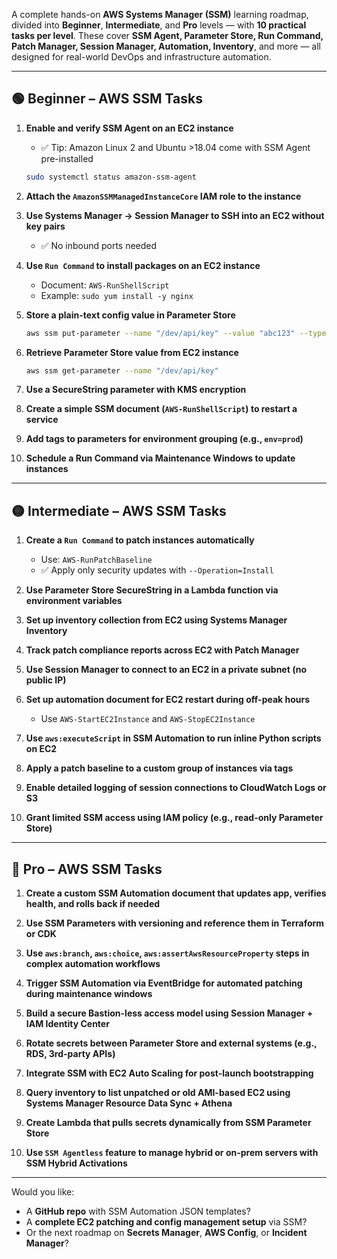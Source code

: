 A complete hands-on **AWS Systems Manager (SSM)** learning roadmap, divided into **Beginner**, **Intermediate**, and **Pro** levels — with **10 practical tasks per level**. These cover **SSM Agent, Parameter Store, Run Command, Patch Manager, Session Manager, Automation, Inventory**, and more — all designed for real-world DevOps and infrastructure automation.

---

## 🟢 **Beginner – AWS SSM Tasks**

1. **Enable and verify SSM Agent on an EC2 instance**
   - ✅ Tip: Amazon Linux 2 and Ubuntu >18.04 come with SSM Agent pre-installed
   ```bash
   sudo systemctl status amazon-ssm-agent
   ```

2. **Attach the `AmazonSSMManagedInstanceCore` IAM role to the instance**

3. **Use Systems Manager → **Session Manager** to SSH into an EC2 without key pairs**
   - ✅ No inbound ports needed

4. **Use `Run Command` to install packages on an EC2 instance**
   - Document: `AWS-RunShellScript`
   - Example: `sudo yum install -y nginx`

5. **Store a plain-text config value in Parameter Store**
   ```bash
   aws ssm put-parameter --name "/dev/api/key" --value "abc123" --type String
   ```

6. **Retrieve Parameter Store value from EC2 instance**
   ```bash
   aws ssm get-parameter --name "/dev/api/key"
   ```

7. **Use a SecureString parameter with KMS encryption**

8. **Create a simple SSM document (`AWS-RunShellScript`) to restart a service**

9. **Add tags to parameters for environment grouping (e.g., `env=prod`)**

10. **Schedule a Run Command via Maintenance Windows to update instances**

---

## 🟡 **Intermediate – AWS SSM Tasks**

1. **Create a `Run Command` to patch instances automatically**
   - Use: `AWS-RunPatchBaseline`
   - ✅ Apply only security updates with `--Operation=Install`

2. **Use Parameter Store SecureString in a Lambda function via environment variables**

3. **Set up inventory collection from EC2 using Systems Manager Inventory**

4. **Track patch compliance reports across EC2 with Patch Manager**

5. **Use Session Manager to connect to an EC2 in a private subnet (no public IP)**

6. **Set up automation document for EC2 restart during off-peak hours**
   - Use `AWS-StartEC2Instance` and `AWS-StopEC2Instance`

7. **Use `aws:executeScript` in SSM Automation to run inline Python scripts on EC2**

8. **Apply a patch baseline to a custom group of instances via tags**

9. **Enable detailed logging of session connections to CloudWatch Logs or S3**

10. **Grant limited SSM access using IAM policy (e.g., read-only Parameter Store)**

---

## 🔴 **Pro – AWS SSM Tasks**

1. **Create a custom SSM Automation document that updates app, verifies health, and rolls back if needed**

2. **Use SSM Parameters with versioning and reference them in Terraform or CDK**

3. **Use `aws:branch`, `aws:choice`, `aws:assertAwsResourceProperty` steps in complex automation workflows**

4. **Trigger SSM Automation via EventBridge for automated patching during maintenance windows**

5. **Build a secure Bastion-less access model using Session Manager + IAM Identity Center**

6. **Rotate secrets between Parameter Store and external systems (e.g., RDS, 3rd-party APIs)**

7. **Integrate SSM with EC2 Auto Scaling for post-launch bootstrapping**

8. **Query inventory to list unpatched or old AMI-based EC2 using Systems Manager Resource Data Sync + Athena**

9. **Create Lambda that pulls secrets dynamically from SSM Parameter Store**

10. **Use `SSM Agentless` feature to manage hybrid or on-prem servers with SSM Hybrid Activations**

---

Would you like:
- A **GitHub repo** with SSM Automation JSON templates?
- A **complete EC2 patching and config management setup** via SSM?
- Or the next roadmap on **Secrets Manager**, **AWS Config**, or **Incident Manager**?

